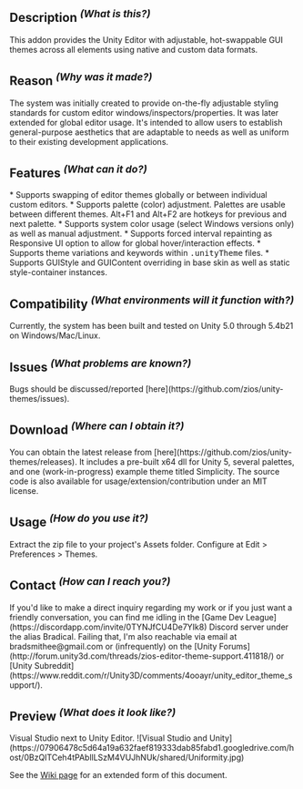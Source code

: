 <h2>Description <sup><em>(What is this?)</em></sup></h2>
This addon provides the Unity Editor with adjustable, hot-swappable GUI themes across all elements using native and custom data formats.

<h2>Reason <sup><em>(Why was it made?)</em></sup></h2>
The system was initially created to provide on-the-fly adjustable styling standards for custom editor windows/inspectors/properties. It was later extended for global editor usage. It's intended to allow users to establish general-purpose aesthetics that are adaptable to needs as well as uniform to their existing development applications.

<h2>Features <sup><em>(What can it do?)</em></sup></h2>
* Supports swapping of editor themes globally or between individual custom editors.
* Supports palette (color) adjustment. Palettes are usable between different themes. Alt+F1 and Alt+F2 are hotkeys for previous and next palette.
* Supports system color usage (select Windows versions only) as well as manual adjustment.
* Supports forced interval repainting as Responsive UI option to allow for global hover/interaction effects.
* Supports theme variations and keywords within <samp>.unityTheme</samp> files.
* Supports GUIStyle and GUIContent overriding in base skin as well as static style-container instances.

<h2>Compatibility <sup><em>(What environments will it function with?)</em></sup></h2>
Currently, the system has been built and tested on Unity 5.0 through 5.4b21 on Windows/Mac/Linux.

<h2>Issues <sup><em>(What problems are known?)</em></sup></h2>
Bugs should be discussed/reported [here](https://github.com/zios/unity-themes/issues).

<h2>Download <sup><em>(Where can I obtain it?)</em></sup></h2>
You can obtain the latest release from [here](https://github.com/zios/unity-themes/releases). It includes a pre-built x64 dll for Unity 5, several palettes, and one (work-in-progress) example theme titled Simplicity.  The source code is also available for usage/extension/contribution under an MIT license.

<h2>Usage <sup><em>(How do you use it?)</em></sup></h2>
Extract the zip file to your project's Assets folder. Configure at Edit > Preferences > Themes.

<h2>Contact <sup><em>(How can I reach you?)</em></sup></h2>
If you'd like to make a direct inquiry regarding my work or if you just want a friendly conversation, you can find me idling in the [Game Dev League](https://discordapp.com/invite/0TYNJfCU4De7YIk8) Discord server under the alias Bradical. Failing that, I'm also reachable via email at bradsmithee@gmail.com or (infrequently) on the [Unity Forums](http://forum.unity3d.com/threads/zios-editor-theme-support.411818/) or [Unity Subreddit](https://www.reddit.com/r/Unity3D/comments/4ooayr/unity_editor_theme_support/).

<h2>Preview <sup><em>(What does it look like?)</em></sup></h2>
Visual Studio next to Unity Editor.
![Visual Studio and Unity](https://07906478c5d64a19a632faef819333dab85fabd1.googledrive.com/host/0BzQITCeh4tPAbllLSzM4VUJhNUk/shared/Uniformity.jpg)

See the [Wiki page](https://github.com/zios/unity-themes/wiki) for an extended form of this document.
